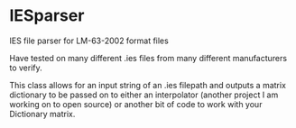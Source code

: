 IESparser
=========

IES file parser for LM-63-2002 format files

Have tested on many different .ies files from many different manufacturers to verify.

This class allows for an input string of an .ies filepath and outputs a matrix dictionary to be passed on to either an interpolator (another project I am working on to open source) or another bit of code to work with your Dictionary matrix.
